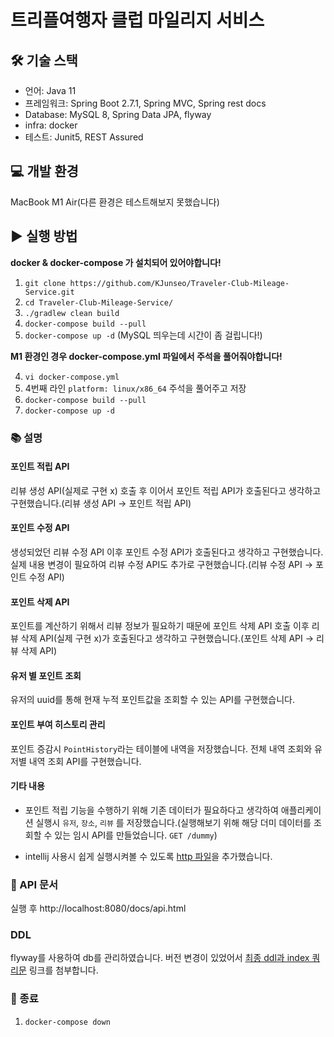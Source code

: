 # 트리플여행자 클럽 마일리지 서비스

## 🛠 기술 스택
- 언어: Java 11
- 프레임워크: Spring Boot 2.7.1, Spring MVC, Spring rest docs
- Database: MySQL 8, Spring Data JPA, flyway
- infra: docker
- 테스트: Junit5, REST Assured

## 💻 개발 환경
MacBook M1 Air(다른 환경은 테스트해보지 못했습니다)

## ▶️ 실행 방법

**docker & docker-compose 가 설치되어 있어야합니다!**

1) `git clone https://github.com/KJunseo/Traveler-Club-Mileage-Service.git`
2) `cd Traveler-Club-Mileage-Service/`
3) `./gradlew clean build`
4) `docker-compose build --pull`
5) `docker-compose up -d` (MySQL 띄우는데 시간이 좀 걸립니다!)

**M1 환경인 경우 docker-compose.yml 파일에서 주석을 풀어줘야합니다!**

4) `vi docker-compose.yml`
5) 4번째 라인 `platform: linux/x86_64` 주석을 풀어주고 저장
6) `docker-compose build --pull`
7) `docker-compose up -d`

### 📚 설명
#### 포인트 적립 API 
리뷰 생성 API(실제로 구현 x) 호출 후 이어서 포인트 적립 API가 호출된다고 생각하고 구현했습니다.(리뷰 생성 API -> 포인트 적립 API)

#### 포인트 수정 API
생성되었던 리뷰 수정 API 이후 포인트 수정 API가 호출된다고 생각하고 구현했습니다. 실제 내용 변경이 필요하여 리뷰 수정 API도 추가로 구현했습니다.(리뷰 수정 API -> 포인트 수정 API)
   
#### 포인트 삭제 API 
포인트를 계산하기 위해서 리뷰 정보가 필요하기 때문에 포인트 삭제 API 호출 이후 리뷰 삭제 API(실제 구현 x)가 호출된다고 생각하고 구현했습니다.(포인트 삭제 API -> 리뷰 삭제 API)

#### 유저 별 포인트 조회
유저의 uuid를 통해 현재 누적 포인트값을 조회할 수 있는 API를 구현했습니다.

#### 포인트 부여 히스토리 관리
포인트 증감시 `PointHistory`라는 테이블에 내역을 저장했습니다. 전체 내역 조회와 유저별 내역 조회 API를 구현했습니다.

#### 기타 내용
- 포인트 적립 기능을 수행하기 위해 기존 데이터가 필요하다고 생각하여 애플리케이션 실행시 `유저`, `장소`, `리뷰` 를 저장했습니다.(실행해보기 위해 해당 더미 데이터를 조회할 수 있는 임시 API를 만들었습니다. `GET /dummy`)

- intellij 사용시 쉽게 실행시켜볼 수 있도록 [http 파일](./http/scenario.http)을 추가했습니다.


### 📝 API 문서
실행 후 http://localhost:8080/docs/api.html

### DDL
flyway를 사용하여 db를 관리하였습니다. 버전 변경이 있었어서 [최종 ddl과 index 쿼리문](./src/main/resources/ddl.sql) 링크를 첨부합니다.

### 🔌 종료
1) `docker-compose down`
